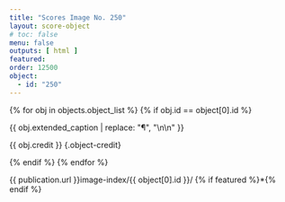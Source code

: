 ```yaml
---
title: "Scores Image No. 250"
layout: score-object
# toc: false
menu: false
outputs: [ html ]
featured: 
order: 12500
object:
  - id: "250"
---
```


{% for obj in objects.object_list %}
{% if obj.id == object[0].id %}

{{ obj.extended_caption | replace: "¶", "\n\n" }}

{{ obj.credit }} {.object-credit}

{% endif %}
{% endfor %}

<div class="object-credit object-url is-print-only">

{{ publication.url }}image-index/{{ object[0].id }}/ {% if featured %}*{% endif %}

</div>
